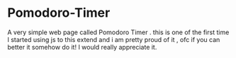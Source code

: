 # Pomodoro-Timer
A very simple web page called Pomodoro Timer . this is one of the first time I started using js to this extend and i am pretty proud of it , ofc if you can better it somehow do it! I would really appreciate it. 
